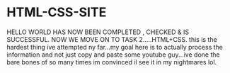 # HTML-CSS-SITE
HELLO WORLD HAS NOW BEEN COMPLETED , CHECKED & IS SUCCESSFUL. NOW WE MOVE ON TO TASK 2.....HTML+CSS. this is the hardest thing ive attempted ny far...my goal here is to actually process the information and not just copy and paste some youtube guy...ive done the bare bones of <!DOCTYPE HTML> so many times im convinced il see it in my nightmares lol.
